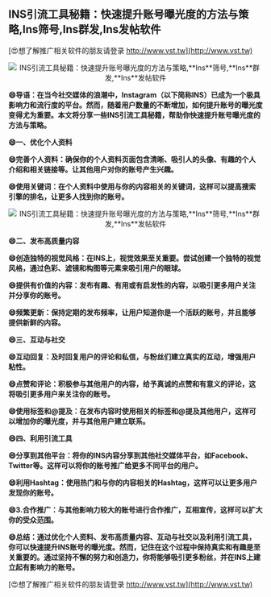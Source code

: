 ## **INS引流工具秘籍：快速提升账号曝光度的方法与策略,**Ins**筛号,**Ins**群发,**Ins**发帖软件**

[😍想了解推广相关软件的朋友请登录 http://www.vst.tw](http://www.vst.tw)

 <center><img src="https://vst.tw/MP4/tuiguang/png/2.png" alt="INS引流工具秘籍：快速提升账号曝光度的方法与策略,**Ins**筛号,**Ins**群发,**Ins**发帖软件"></center>

**😄导语：在当今社交媒体的浪潮中，**Ins**tagram（以下简称INS）已成为一个极具影响力和流行度的平台。然而，随着用户数量的不断增加，如何提升账号的曝光度变得尤为重要。本文将分享一些INS引流工具秘籍，帮助你快速提升账号曝光度的方法与策略。**

**😄一、优化个人资料**

**😄完善个人资料：确保你的个人资料页面包含清晰、吸引人的头像、有趣的个人介绍和相关链接等。让其他用户对你的账号产生兴趣。**

**😄使用关键词：在个人资料中使用与你的内容相关的关键词，这样可以提高搜索引擎的排名，让更多人找到你的账号。**

 <center><img src="https://vst.tw/MP4/tuiguang/png/8.png" alt="INS引流工具秘籍：快速提升账号曝光度的方法与策略,**Ins**筛号,**Ins**群发,**Ins**发帖软件"></center>

**😄二、发布高质量内容**

**😄创造独特的视觉风格：在INS上，视觉效果至关重要。尝试创建一个独特的视觉风格，通过色彩、滤镜和构图等元素来吸引用户的眼球。**

**😄提供有价值的内容：发布有趣、有用或有启发性的内容，以吸引更多用户关注并分享你的账号。**

**😄频繁更新：保持定期的发布频率，让用户知道你是一个活跃的账号，并且能够提供新鲜的内容。**

**😄三、互动与社交**

**😄互动回复：及时回复用户的评论和私信，与粉丝们建立真实的互动，增强用户粘性。**

**😄点赞和评论：积极参与其他用户的内容，给予真诚的点赞和有意义的评论，这将吸引更多用户来关注你的账号。**

**😄使用标签和@提及：在发布内容时使用相关的标签和@提及其他用户，这样可以增加你的曝光度，并与其他用户建立联系。**

**😄四、利用引流工具**

**😄分享到其他平台：将你的INS内容分享到其他社交媒体平台，如Facebook、Twitter等。这样可以将你的账号推广给更多不同平台的用户。**

**😄利用Hashtag：使用热门和与你的内容相关的Hashtag，这样可以让更多用户发现你的账号。**

**😄3.合作推广：与其他影响力较大的账号进行合作推广，互相宣传，这样可以扩大你的受众范围。**

**😄总结：通过优化个人资料、发布高质量内容、互动与社交以及利用引流工具，你可以快速提升INS账号的曝光度。然而，记住在这个过程中保持真实和有趣是至关重要的。通过坚持不懈的努力和创造力，你将能够吸引更多粉丝，并在INS上建立起有影响力的账号。**

[😍想了解推广相关软件的朋友请登录 http://www.vst.tw](http://www.vst.tw)



